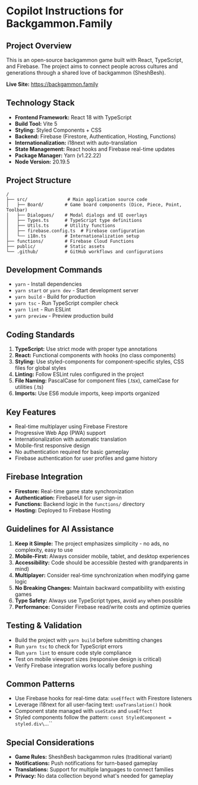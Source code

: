 # Copilot Instructions for Backgammon.Family

## Project Overview
This is an open-source backgammon game built with React, TypeScript, and Firebase. The project aims to connect people across cultures and generations through a shared love of backgammon (SheshBesh).

**Live Site:** https://backgammon.family

## Technology Stack
- **Frontend Framework:** React 18 with TypeScript
- **Build Tool:** Vite 5
- **Styling:** Styled Components + CSS
- **Backend:** Firebase (Firestore, Authentication, Hosting, Functions)
- **Internationalization:** i18next with auto-translation
- **State Management:** React hooks and Firebase real-time updates
- **Package Manager:** Yarn (v1.22.22)
- **Node Version:** 20.19.5

## Project Structure
```
/
├── src/               # Main application source code
│   ├── Board/        # Game board components (Dice, Piece, Point, Toolbar)
│   ├── Dialogues/    # Modal dialogs and UI overlays
│   ├── Types.ts      # TypeScript type definitions
│   ├── Utils.ts      # Utility functions
│   ├── firebase.config.ts  # Firebase configuration
│   └── i18n.ts       # Internationalization setup
├── functions/        # Firebase Cloud Functions
├── public/           # Static assets
└── .github/          # GitHub workflows and configurations
```

## Development Commands
- `yarn` - Install dependencies
- `yarn start` or `yarn dev` - Start development server
- `yarn build` - Build for production
- `yarn tsc` - Run TypeScript compiler check
- `yarn lint` - Run ESLint
- `yarn preview` - Preview production build

## Coding Standards
1. **TypeScript:** Use strict mode with proper type annotations
2. **React:** Functional components with hooks (no class components)
3. **Styling:** Use styled-components for component-specific styles, CSS files for global styles
4. **Linting:** Follow ESLint rules configured in the project
5. **File Naming:** PascalCase for component files (.tsx), camelCase for utilities (.ts)
6. **Imports:** Use ES6 module imports, keep imports organized

## Key Features
- Real-time multiplayer using Firebase Firestore
- Progressive Web App (PWA) support
- Internationalization with automatic translation
- Mobile-first responsive design
- No authentication required for basic gameplay
- Firebase authentication for user profiles and game history

## Firebase Integration
- **Firestore:** Real-time game state synchronization
- **Authentication:** FirebaseUI for user sign-in
- **Functions:** Backend logic in the `functions/` directory
- **Hosting:** Deployed to Firebase Hosting

## Guidelines for AI Assistance
1. **Keep it Simple:** The project emphasizes simplicity - no ads, no complexity, easy to use
2. **Mobile-First:** Always consider mobile, tablet, and desktop experiences
3. **Accessibility:** Code should be accessible (tested with grandparents in mind)
4. **Multiplayer:** Consider real-time synchronization when modifying game logic
5. **No Breaking Changes:** Maintain backward compatibility with existing games
6. **Type Safety:** Always use TypeScript types, avoid `any` when possible
7. **Performance:** Consider Firebase read/write costs and optimize queries

## Testing & Validation
- Build the project with `yarn build` before submitting changes
- Run `yarn tsc` to check for TypeScript errors
- Run `yarn lint` to ensure code style compliance
- Test on mobile viewport sizes (responsive design is critical)
- Verify Firebase integration works locally before pushing

## Common Patterns
- Use Firebase hooks for real-time data: `useEffect` with Firestore listeners
- Leverage i18next for all user-facing text: `useTranslation()` hook
- Component state managed with `useState` and `useEffect`
- Styled components follow the pattern: `const StyledComponent = styled.div\`...\``

## Special Considerations
- **Game Rules:** SheshBesh backgammon rules (traditional variant)
- **Notifications:** Push notifications for turn-based gameplay
- **Translations:** Support for multiple languages to connect families
- **Privacy:** No data collection beyond what's needed for gameplay
